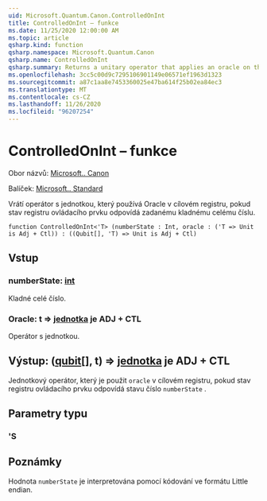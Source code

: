 ```yaml
---
uid: Microsoft.Quantum.Canon.ControlledOnInt
title: ControlledOnInt – funkce
ms.date: 11/25/2020 12:00:00 AM
ms.topic: article
qsharp.kind: function
qsharp.namespace: Microsoft.Quantum.Canon
qsharp.name: ControlledOnInt
qsharp.summary: Returns a unitary operator that applies an oracle on the target register if the control register state corresponds to a specified positive integer.
ms.openlocfilehash: 3cc5c00d9c7295106901149e06571ef1963d1323
ms.sourcegitcommit: a87c1aa8e7453360025e47ba614f25b02ea84ec3
ms.translationtype: MT
ms.contentlocale: cs-CZ
ms.lasthandoff: 11/26/2020
ms.locfileid: "96207254"
---
```

# <a name="controlledonint-function"></a>ControlledOnInt – funkce

Obor názvů: [Microsoft.. Canon](xref:Microsoft.Quantum.Canon)

Balíček: [Microsoft.. Standard](https://nuget.org/packages/Microsoft.Quantum.Standard)


Vrátí operátor s jednotkou, který používá Oracle v cílovém registru, pokud stav registru ovládacího prvku odpovídá zadanému kladnému celému číslu.

```qsharp
function ControlledOnInt<'T> (numberState : Int, oracle : ('T => Unit is Adj + Ctl)) : ((Qubit[], 'T) => Unit is Adj + Ctl)
```


## <a name="input"></a>Vstup

### <a name="numberstate--int"></a>numberState: [int](xref:microsoft.quantum.lang-ref.int)

Kladné celé číslo.


### <a name="oracle--t--unit--is-adj--ctl"></a>Oracle: t => [jednotka](xref:microsoft.quantum.lang-ref.unit)  je ADJ + CTL

Operátor s jednotkou.



## <a name="output--qubitt--unit--is-adj--ctl"></a>Výstup: ([qubit](xref:microsoft.quantum.lang-ref.qubit)[], t) => [jednotka](xref:microsoft.quantum.lang-ref.unit)  je ADJ + CTL

Jednotkový operátor, který je použit `oracle` v cílovém registru, pokud stav registru ovládacího prvku odpovídá stavu číslo `numberState` .

## <a name="type-parameters"></a>Parametry typu

### <a name="t"></a>'S



## <a name="remarks"></a>Poznámky

Hodnota `numberState` je interpretována pomocí kódování ve formátu Little endian.